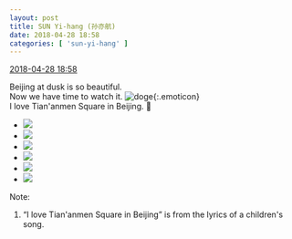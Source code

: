```yaml
---
layout: post
title: SUN Yi-hang (孙亦航)
date: 2018-04-28 18:58
categories: [ 'sun-yi-hang' ]
---
```


<div class="weibo-info">
  <a href="https://weibo.com/2565158051/GecIvC5FA">2018-04-28 18:58</a>
</div>

Beijing at dusk is so beautiful.  
Now we have time to watch it. ![doge](https://img.t.sinajs.cn/t4/appstyle/expression/ext/normal/a1/2018new_doge02_org.png){:.emoticon}  
I love Tian'anmen Square in Beijing. 🚩

<!-- more -->

<ul class="weibo-pic-list-2">
  <li class="weibo-pic">
    <a href="https://wx3.sinaimg.cn/mw690/98e534a3ly1fqskgkha5nj21sg2ds7wm.jpg"><img src="https://wx3.sinaimg.cn/thumb150/98e534a3ly1fqskgkha5nj21sg2ds7wm.jpg"/></a>
  </li>
  <li class="weibo-pic">
    <a href="https://wx4.sinaimg.cn/mw690/98e534a3ly1fqskkt94y1j21sg2dskjq.jpg"><img src="https://wx4.sinaimg.cn/thumb150/98e534a3ly1fqskkt94y1j21sg2dskjq.jpg"/></a>
  </li>
  <li class="weibo-pic">
    <a href="https://wx3.sinaimg.cn/mw690/98e534a3ly1fqskih88e3j21sg2dskjo.jpg"><img src="https://wx3.sinaimg.cn/thumb150/98e534a3ly1fqskih88e3j21sg2dskjo.jpg"/></a>
  </li>
  <li class="weibo-pic">
    <a href="https://wx3.sinaimg.cn/mw690/98e534a3ly1fqskiu5d3aj21sg2ds4qs.jpg"><img src="https://wx3.sinaimg.cn/thumb150/98e534a3ly1fqskiu5d3aj21sg2ds4qs.jpg"/></a>
  </li>
  <li class="weibo-pic">
    <a href="https://wx1.sinaimg.cn/mw690/98e534a3ly1fqskj7ywmyj21sg2dsnpg.jpg"><img src="https://wx1.sinaimg.cn/thumb150/98e534a3ly1fqskj7ywmyj21sg2dsnpg.jpg"/></a>
  </li>
  <li class="weibo-pic">
    <a href="https://wx4.sinaimg.cn/mw690/98e534a3ly1fqskkf32pzj21sg2dse84.jpg"><img src="https://wx4.sinaimg.cn/thumb150/98e534a3ly1fqskkf32pzj21sg2dse84.jpg"/></a>
  </li>
</ul>

Note:
1. “I love Tian'anmen Square in Beijing” is from the lyrics of a children's song.
